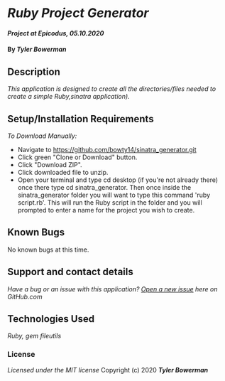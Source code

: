# _Ruby Project Generator_
  

#### _Project at Epicodus, 05.10.2020_
  

#### By _**Tyler Bowerman**_
  

## Description

_This application is designed to create all the directories/files needed to create a simple Ruby,sinatra application)._

## Setup/Installation Requirements

_To Download Manually:_
* Navigate to https://github.com/bowty14/sinatra_generator.git
* Click green "Clone or Download" button.
* Click "Download ZIP".
* Click downloaded file to unzip.
* Open your terminal and type cd desktop (if you're not already there) once there type cd sinatra_generator.
Then once inside the sinatra_generator folder you will want to type this command 'ruby script.rb'. 
This will run the Ruby script in the folder and you will prompted to enter a name for the project you wish to create.

## Known Bugs
No known bugs at this time.
## Support and contact details

_Have a bug or an issue with this application? [Open a new issue](https://github.com/bowty14/sinatra_generator.git/issues) here on GitHub.com_

## Technologies Used

_*Ruby,*_
_*gem fileutils*_

### License

*Licensed under the MIT license*
Copyright (c) 2020 **_Tyler Bowerman_**
